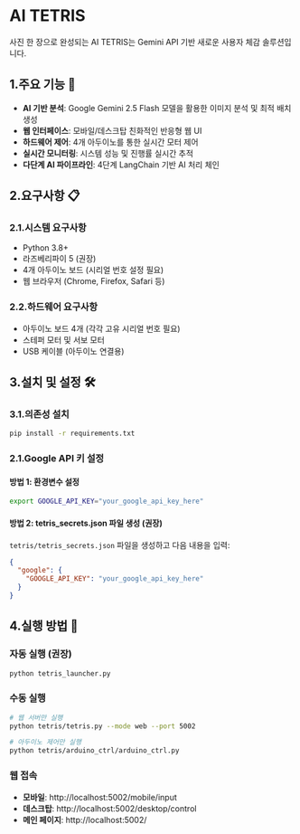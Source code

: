 # AI TETRIS
사진 한 장으로 완성되는 AI TETRIS는 Gemini API 기반 새로운 사용자 체감 솔루션입니다.


## 1.주요 기능 🚀
- **AI 기반 분석**: Google Gemini 2.5 Flash 모델을 활용한 이미지 분석 및 최적 배치 생성
- **웹 인터페이스**: 모바일/데스크탑 친화적인 반응형 웹 UI
- **하드웨어 제어**: 4개 아두이노를 통한 실시간 모터 제어
- **실시간 모니터링**: 시스템 성능 및 진행률 실시간 추적
- **다단계 AI 파이프라인**: 4단계 LangChain 기반 AI 처리 체인


## 2.요구사항 📋

### 2.1.시스템 요구사항
- Python 3.8+
- 라즈베리파이 5 (권장)
- 4개 아두이노 보드 (시리얼 번호 설정 필요)
- 웹 브라우저 (Chrome, Firefox, Safari 등)

### 2.2.하드웨어 요구사항
- 아두이노 보드 4개 (각각 고유 시리얼 번호 필요)
- 스테퍼 모터 및 서보 모터
- USB 케이블 (아두이노 연결용)


## 3.설치 및 설정 🛠️

### 3.1.의존성 설치
```bash
pip install -r requirements.txt
```

### 2.1.Google API 키 설정

#### 방법 1: 환경변수 설정
```bash
export GOOGLE_API_KEY="your_google_api_key_here"
```

#### 방법 2: tetris_secrets.json 파일 생성 (권장)
`tetris/tetris_secrets.json` 파일을 생성하고 다음 내용을 입력:

```json
{
  "google": {
    "GOOGLE_API_KEY": "your_google_api_key_here"
  }
}
```


## 4.실행 방법 🚀

### 자동 실행 (권장)
```bash
python tetris_launcher.py
```

### 수동 실행
```bash
# 웹 서버만 실행
python tetris/tetris.py --mode web --port 5002

# 아두이노 제어만 실행
python tetris/arduino_ctrl/arduino_ctrl.py
```

### 웹 접속
- **모바일**: http://localhost:5002/mobile/input
- **데스크탑**: http://localhost:5002/desktop/control
- **메인 페이지**: http://localhost:5002/